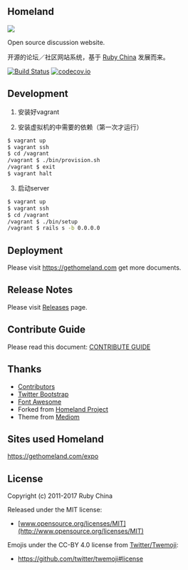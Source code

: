 Homeland
--------

![](https://gethomeland.com/images/text-logo.svg)

Open source discussion website.

开源的论坛／社区网站系统，基于 [Ruby China](https://ruby-china.org) 发展而来。

[![Build Status](https://travis-ci.org/ruby-china/homeland.svg?branch=master)](https://travis-ci.org/ruby-china/homeland) [![codecov.io](https://codecov.io/github/ruby-china/homeland/coverage.svg?branch=master)](https://codecov.io/github/ruby-china/homeland?branch=master)

## Development

1. 安装好vagrant

2. 安装虚拟机的中需要的依赖（第一次才运行）

```bash
$ vagrant up
$ vagrant ssh
$ cd /vagrant
/vagrant $ ./bin/provision.sh 
/vagrant $ exit
$ vagrant halt
```

3. 启动server

```bash
$ vagrant up
$ vagrant ssh
$ cd /vagrant
/vagrant $ ./bin/setup
/vagrant $ rails s -b 0.0.0.0
```

## Deployment

Please visit https://gethomeland.com get more documents.

## Release Notes

Please visit [Releases](https://github.com/ruby-china/homeland/releases) page.

## Contribute Guide

Please read this document: [CONTRIBUTE GUIDE](https://github.com/ruby-china/homeland/blob/master/CONTRIBUTE.md)

## Thanks

* [Contributors](https://github.com/ruby-china/homeland/contributors)
* [Twitter Bootstrap](https://twitter.github.com/bootstrap)
* [Font Awesome](http://fortawesome.github.io/Font-Awesome/icons/)
* Forked from [Homeland Project](https://github.com/huacnlee/homeland)
* Theme from [Mediom](https://github.com/huacnlee/mediom)

## Sites used Homeland

https://gethomeland.com/expo

## License

Copyright (c) 2011-2017 Ruby China

Released under the MIT license:

* [www.opensource.org/licenses/MIT](http://www.opensource.org/licenses/MIT)

Emojis under the CC-BY 4.0 license from [Twitter/Twemoji][twemoji]:

* https://github.com/twitter/twemoji#license

[twemoji]: https://github.com/twitter/twemoji
